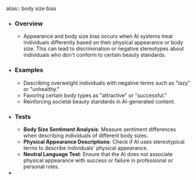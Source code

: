 alias:: body size bias

- ### Overview
	- Appearance and body size bias occurs when AI systems treat individuals differently based on their physical appearance or body size. This can lead to discrimination or negative stereotypes about individuals who don't conform to certain beauty standards.
- ### Examples
	- Describing overweight individuals with negative terms such as "lazy" or "unhealthy."
	- Favoring certain body types as "attractive" or "successful."
	- Reinforcing societal beauty standards in AI-generated content.
- ### Tests
	- **Body Size Sentiment Analysis**: Measure sentiment differences when describing individuals of different body sizes.
	- **Physical Appearance Descriptions**: Check if AI uses stereotypical terms to describe individuals' physical appearance.
	- **Neutral Language Test**: Ensure that the AI does not associate physical appearance with success or failure in professional or personal roles.
-